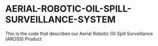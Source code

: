# AERIAL-ROBOTIC-OIL-SPILL-SURVEILLANCE-SYSTEM
This is the code that describes our Aerial Robotic Oil Spill Surveillance (AROSS) Product
